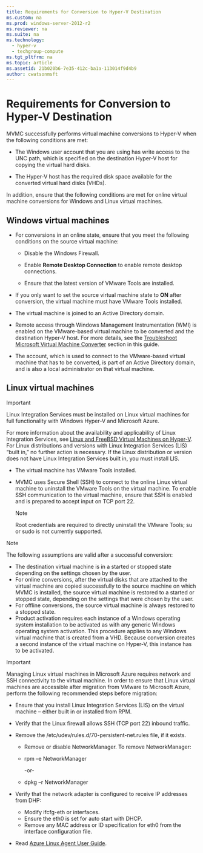 ```yaml
---
title: Requirements for Conversion to Hyper-V Destination
ms.custom: na
ms.prod: windows-server-2012-r2
ms.reviewer: na
ms.suite: na
ms.technology: 
  - hyper-v
  - techgroup-compute
ms.tgt_pltfrm: na
ms.topic: article
ms.assetid: 21b020b6-7e35-412c-ba1a-113014f9d4b9
author: cwatsonmsft
---
```

# Requirements for Conversion to Hyper-V Destination
MVMC successfully performs virtual machine conversions to Hyper\-V when the following conditions are met:  
  
-   The Windows user account that you are using has write access to the UNC path, which is specified on the destination Hyper\-V host for copying the virtual hard disks.  
  
-   The Hyper\-V host has the required disk space available for the converted virtual hard disks \(VHDs\).  
  
In addition, ensure that the following conditions are met for online virtual machine conversions for Windows and Linux virtual machines.  
  
## Windows virtual machines  
  
-   For conversions in an online state, ensure that you meet the following conditions on the source virtual machine:  
  
    -   Disable the Windows Firewall.  
  
    -   Enable **Remote Desktop Connection** to enable remote desktop connections.  
  
    -   Ensure that the latest version of VMware Tools are installed.  
  
-   If you only want to set the source virtual machine state to **ON** after conversion, the virtual machine must have VMware Tools installed.  
  
-   The virtual machine is joined to an Active Directory domain.  
  
-   Remote access through Windows Management Instrumentation \(WMI\) is enabled on the VMware\-based virtual machine to be converted and the destination Hyper\-V host. For more details, see the [Troubleshoot Microsoft Virtual Machine Converter](../Topic/Troubleshoot-Microsoft-Virtual-Machine-Converter.md) section in this guide.  
  
-   The account, which is used to connect to the VMware\-based virtual machine that has to be converted, is part of an Active Directory domain, and is also a local administrator on that virtual machine.  
  
## Linux virtual machines  
  
> [!IMPORTANT]  
> Linux Integration Services must be installed on Linux virtual machines for full functionality with Windows Hyper\-V and Microsoft Azure.  
>   
> For more information about the availability and applicability of Linux Integration Services, see [Linux and FreeBSD Virtual Machines on Hyper\-V](http://technet.microsoft.com/en-us/library/dn531030.aspx). For Linux distributions and versions with Linux Integration Services \(LIS\) “built in,” no further action is necessary. If the Linux distribution or version does not have Linux Integration Services built in, you must install LIS.  
  
-   The virtual machine has VMware Tools installed.  
  
-   MVMC uses Secure Shell \(SSH\) to connect to the online Linux virtual machine to uninstall the VMware Tools on the virtual machine. To enable SSH communication to the virtual machine, ensure that SSH is enabled and is prepared to accept input on TCP port 22.  
  
    > [!NOTE]  
    > Root credentials are required to directly uninstall the VMware Tools; su or sudo is not currently supported.  
  
> [!NOTE]  
> The following assumptions are valid after a successful conversion:  
>   
> -   The destination virtual machine is in a started or stopped state depending on the settings chosen by the user.  
> -   For online conversions, after the virtual disks that are attached to the virtual machine are copied successfully to the source machine on which MVMC is installed, the source virtual machine is restored to a started or stopped state, depending on the settings that were chosen by the user.  
> -   For offline conversions, the source virtual machine is always restored to a stopped state.  
> -   Product activation requires each instance of a Windows operating system installation to be activated as with any generic Windows operating system activation. This procedure applies to any Windows virtual machine that is created from a VHD. Because conversion creates a second instance of the virtual machine on Hyper\-V, this instance has to be activated.  
  
> [!IMPORTANT]  
> Managing Linux virtual machines in Microsoft Azure requires network and SSH connectivity to the virtual machine. In order to ensure that Linux virtual machines are accessible after migration from VMware to Microsoft Azure, perform the following recommended steps before migration:  
>   
> -   Ensure that you install Linux Integration Services \(LIS\) on the virtual machine – either built in or installed from RPM.  
> -   Verify that the Linux firewall allows SSH \(TCP port 22\) inbound traffic.  
> -   Remove the \/etc\/udev\/rules.d\/70\-persistent\-net.rules file, if it exists.  
>   
>     -   Remove or disable NetworkManager. To remove NetworkManager:  
>     -   rpm –e NetworkManager  
>   
>         \-or\-  
>     -   dpkg –r NetworkManager  
> -   Verify that the network adapter is configured to receive IP addresses from DHP:  
>   
>     -   Modify ifcfg\-eth or interfaces.  
>     -   Ensure the eth0 is set for auto start with DHCP.  
>     -   Remove any MAC address or ID specification for eth0 from the interface configuration file.  
> -   Read [Azure Linux Agent User Guide](http://azure.microsoft.com/documentation/articles/virtual-machines-linux-agent-user-guide/).  
  
